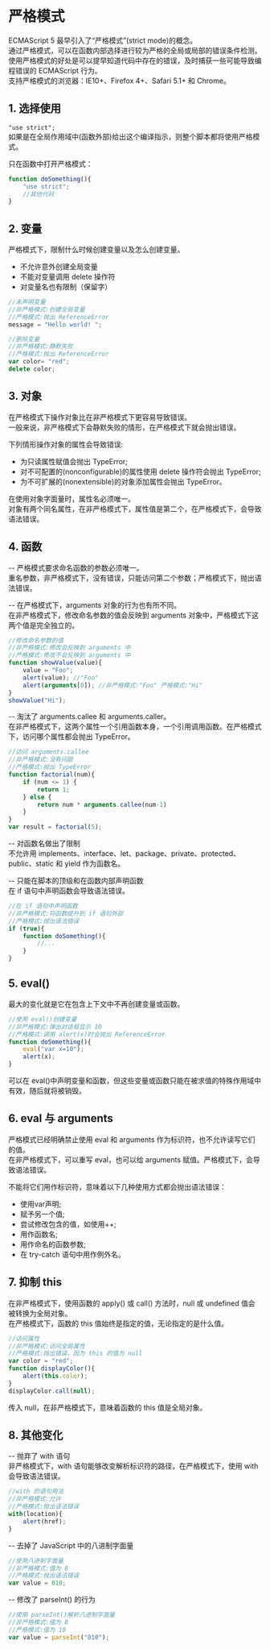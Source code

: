 # 严格模式
ECMAScript 5 最早引入了“严格模式”(strict mode)的概念。 <br>
通过严格模式，可以在函数内部选择进行较为严格的全局或局部的错误条件检测。 <br>
使用严格模式的好处是可以提早知道代码中存在的错误，及时捕获一些可能导致编程错误的 ECMAScript 行为。 <br>
支持严格模式的浏览器：IE10+、Firefox 4+、Safari 5.1+ 和 Chrome。  <br>

## 1. 选择使用
`"use strict";` <br>
如果是在全局作用域中(函数外部)给出这个编译指示，则整个脚本都将使用严格模式。 <br>

只在函数中打开严格模式： <br>
```js
function doSomething(){
    "use strict";
    //其他代码
}
```

## 2. 变量
严格模式下，限制什么时候创建变量以及怎么创建变量。 <br>
- 不允许意外创建全局变量
- 不能对变量调用 delete 操作符
- 对变量名也有限制（保留字）

```js
//未声明变量 
//非严格模式:创建全局变量 
//严格模式:抛出 ReferenceError
message = "Hello world! ";

//删除变量 
//非严格模式:静默失败 
//严格模式:抛出 ReferenceError
var color= "red";
delete color;
```

## 3. 对象
在严格模式下操作对象比在非严格模式下更容易导致错误。 <br>
一般来说，非严格模式下会静默失败的情形，在严格模式下就会抛出错误。 <br>

下列情形操作对象的属性会导致错误: <br>
- 为只读属性赋值会抛出 TypeError;
- 对不可配置的(nonconfigurable)的属性使用 delete 操作符会抛出 TypeError; 
- 为不可扩展的(nonextensible)的对象添加属性会抛出 TypeError。

在使用对象字面量时，属性名必须唯一。 <br>
对象有两个同名属性，在非严格模式下，属性值是第二个，在严格模式下，会导致语法错误。 <br>

## 4. 函数
-- 严格模式要求命名函数的参数必须唯一。 <br>
重名参数，非严格模式下，没有错误，只能访问第二个参数；严格模式下，抛出语法错误。 <br>

-- 在严格模式下，arguments 对象的行为也有所不同。 <br>
在非严格模式下，修改命名参数的值会反映到 arguments 对象中，严格模式下这两个值是完全独立的。 <br>
```js
//修改命名参数的值 
//非严格模式:修改会反映到 arguments 中 
//严格模式:修改不会反映到 arguments 中
function showValue(value){
    value = "Foo";
    alert(value); //"Foo" 
    alert(arguments[0]); //非严格模式:"Foo" 严格模式:"Hi"
}
showValue("Hi");
```

-- 淘汰了 arguments.callee 和 arguments.caller。 <br>
在非严格模式下，这两个属性一个引用函数本身，一个引用调用函数。在严格模式下，访问哪个属性都会抛出 TypeError。 <br>
```js
//访问 arguments.callee 
//非严格模式:没有问题 
//严格模式:抛出 TypeError
function factorial(num){
    if (num <= 1) {
        return 1;
    } else {
        return num * arguments.callee(num-1)
    }
}
var result = factorial(5);
```

-- 对函数名做出了限制 <br>
不允许用 implements、interface、let、package、private、protected、public、static 和 yield 作为函数名。 <br>

-- 只能在脚本的顶级和在函数内部声明函数 <br>
在 if 语句中声明函数会导致语法错误。 <br>
```js
//在 if 语句中声明函数 
//非严格模式:将函数提升到 if 语句外部 
//严格模式:抛出语法错误
if (true){
    function doSomething(){
        //... 
    }
}
```

## 5. eval()
最大的变化就是它在包含上下文中不再创建变量或函数。 <br>
```js
//使用 eval()创建变量
//非严格模式:弹出对话框显示 10
//严格模式:调用 alert(x)时会抛出 ReferenceError
function doSomething(){
    eval("var x=10");
    alert(x);
}
```
可以在 eval()中声明变量和函数，但这些变量或函数只能在被求值的特殊作用域中有效，随后就将被销毁。 <br>

## 6. eval 与 arguments
严格模式已经明确禁止使用 eval 和 arguments 作为标识符，也不允许读写它们的值。 <br>
在非严格模式下，可以重写 eval，也可以给 arguments 赋值。严格模式下，会导致语法错误。 <br>

不能将它们用作标识符，意味着以下几种使用方式都会抛出语法错误： <br>
- 使用var声明;
- 赋予另一个值;
- 尝试修改包含的值，如使用++;
- 用作函数名;
- 用作命名的函数参数;
- 在 try-catch 语句中用作例外名。

## 7. 抑制 this
在非严格模式下，使用函数的 apply() 或 call() 方法时，null 或 undefined 值会被转换为全局对象。 <br>
在严格模式下，函数的 this 值始终是指定的值，无论指定的是什么值。 <br>
```js
//访问属性
//非严格模式:访问全局属性 
//严格模式:抛出错误，因为 this 的值为 null
var color = "red";
function displayColor(){
    alert(this.color);
}
displayColor.call(null);
```
传入 null，在非严格模式下，意味着函数的 this 值是全局对象。 <br>

## 8. 其他变化
-- 抛弃了 with 语句 <br>
非严格模式下，with 语句能够改变解析标识符的路径，在严格模式下，使用 with 会导致语法错误。 <br>
```js
//with 的语句用法
//非严格模式:允许
//严格模式:抛出语法错误
with(location){
    alert(href);
}
```

-- 去掉了 JavaScript 中的八进制字面量 <br>
```js
//使用八进制字面量 
//非严格模式:值为 8 
//严格模式:抛出语法错误
var value = 010;
```

-- 修改了 parseInt() 的行为 <br>
```js
//使用 parseInt()解析八进制字面量 
//非严格模式:值为 8 
//严格模式:值为 10
var value = parseInt("010");
```